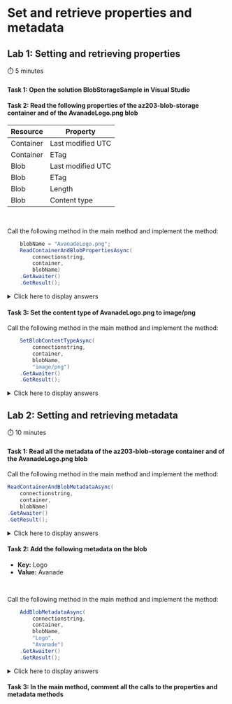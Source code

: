 # Set and retrieve properties and metadata

## Lab 1: Setting and retrieving properties

:stopwatch: 5 minutes

#### Task 1: Open the solution BlobStorageSample in Visual Studio

#### Task 2: Read the following properties of the az203-blob-storage container and of the AvanadeLogo.png blob

| Resource  | Property          |
|-----------|-------------------|
| Container | Last modified UTC |
| Container | ETag              |
| Blob      | Last modified UTC |
| Blob      | ETag              |
| Blob      | Length            |
| Blob      | Content type      |

<br />

Call the following method in the main method and implement the method:

```csharp
    blobName = "AvanadeLogo.png";
    ReadContainerAndBlobPropertiesAsync(
        connectionstring,
        container,
        blobName)
    .GetAwaiter()
    .GetResult();
```

<details>
<summary>Click here to display answers</summary>

1. Implement the **ReadContainerAndBlobPropertiesAsync** method as follow:

    ```csharp
    public static async Task ReadContainerAndBlobPropertiesAsync(
        string storageAccountConnectionString,
        string blobContainer,
        string blobName)
    {
        CloudStorageAccount storageAccount = CloudStorageAccount.Parse(storageAccountConnectionString);
        CloudBlobClient blobClient = storageAccount.CreateCloudBlobClient();
        CloudBlobContainer container = blobClient.GetContainerReference(blobContainer);
        CloudBlockBlob blockBlob = container.GetBlockBlobReference(blobName);

        await container.FetchAttributesAsync();
        await blockBlob.FetchAttributesAsync();

        Console.WriteLine($"Properties for container {container.StorageUri.PrimaryUri.ToString()}");
        Console.WriteLine($"\tLast modified UTC: {container.Properties.LastModified.ToString()}");
        Console.WriteLine($"\tETag: {container.Properties.ETag}");
        Console.WriteLine();

        Console.WriteLine($"Properties for blob {blockBlob.StorageUri.PrimaryUri.ToString()}");
        Console.WriteLine($"\tLast modified UTC: {blockBlob.Properties.LastModified.ToString()}");
        Console.WriteLine($"\tETag: {blockBlob.Properties.ETag}");
        Console.WriteLine($"\tLength: {LengthToFileSize(blockBlob.Properties.Length)}");
        Console.WriteLine($"\tContent type: {blockBlob.Properties.ContentType}");
        Console.WriteLine();
    }
    ```

1. Implement the **LengthToFileSize** method as follow:

    ```csharp
    private static string LengthToFileSize(long length)
    {
        string[] units = { "B", "KB", "MB", "GB", "TB" };
        int order = (int)Math.Log(length, 1024);

        string unit = units[order];
        double size = length / Math.Pow(1024, order);

        return String.Format("{0:0.##} {1}", size, unit);
    }
    ```

1. Start debugging the test

    The application should display the following content type: application/octet-stream

</details>

#### Task 3: Set the content type of AvanadeLogo.png to image/png

Call the following method in the main method and implement the method:

```csharp
    SetBlobContentTypeAsync(
        connectionstring,
        container,
        blobName,
        "image/png")
    .GetAwaiter()
    .GetResult();
```

<details>
<summary>Click here to display answers</summary>

1. Implement the **SetBlobContentTypeAsync** method as follow:

    ```csharp
    public static async Task SetBlobContentTypeAsync(
        string storageAccountConnectionString,
        string blobContainer,
        string blobName,
        string contentType)
    {
        CloudStorageAccount storageAccount = CloudStorageAccount.Parse(storageAccountConnectionString);
        CloudBlobClient blobClient = storageAccount.CreateCloudBlobClient();
        CloudBlobContainer container = blobClient.GetContainerReference(blobContainer);
        CloudBlockBlob blockBlob = container.GetBlockBlobReference(blobName);

        await blockBlob.FetchAttributesAsync();
        blockBlob.Properties.ContentType = contentType;
        await blockBlob.SetPropertiesAsync();
    }
    ```

1. Call the **ReadContainerAndBlobPropertiesAsync** method again after the **SetBlobContentTypeAsync** method call

1. Start debugging the test

    The application should display the following content type: image/png

</details>

## Lab 2: Setting and retrieving metadata

:stopwatch: 10 minutes

#### Task 1: Read all the metadata of the az203-blob-storage container and of the AvanadeLogo.png blob

Call the following method in the main method and implement the method:

```csharp
ReadContainerAndBlobMetadataAsync(
    connectionstring,
    container,
    blobName)
.GetAwaiter()
.GetResult();
```

<details>
<summary>Click here to display answers</summary>

1. Implement the **ReadContainerAndBlobMetadataAsync** method as follow:

    ```csharp
    public static async Task ReadContainerAndBlobMetadataAsync(
        string storageAccountConnectionString,
        string blobContainer,
        string blobName)
    {
        CloudStorageAccount storageAccount = CloudStorageAccount.Parse(storageAccountConnectionString);
        CloudBlobClient blobClient = storageAccount.CreateCloudBlobClient();
        CloudBlobContainer container = blobClient.GetContainerReference(blobContainer);
        CloudBlockBlob blockBlob = container.GetBlockBlobReference(blobName);

        await container.FetchAttributesAsync();
        await blockBlob.FetchAttributesAsync();

        Console.WriteLine($"Metadata for container {container.StorageUri.PrimaryUri.ToString()}");
        foreach (var metadataItem in container.Metadata)
        {
            Console.WriteLine("\tKey: {0}", metadataItem.Key);
            Console.WriteLine("\tValue: {0}", metadataItem.Value);
        }
        Console.WriteLine();

        Console.WriteLine($"Metadata for container {blockBlob.StorageUri.PrimaryUri.ToString()}");
        foreach (var metadataItem in blockBlob.Metadata)
        {
            Console.WriteLine("\tKey: {0}", metadataItem.Key);
            Console.WriteLine("\tValue: {0}", metadataItem.Value);
        }
        Console.WriteLine();
    }
    ```

1. Start debugging the test

    The metadata should be empty for both the container and the blob

</details>

#### Task 2: Add the following metadata on the blob

* **Key:** Logo
* **Value:** Avanade

<br />

Call the following method in the main method and implement the method:

```csharp
    AddBlobMetadataAsync(
        connectionstring,
        container,
        blobName,
        "Logo",
        "Avanade")
    .GetAwaiter()
    .GetResult();
```

<details>
<summary>Click here to display answers</summary>

1. Implement the **AddBlobMetadataAsync** method as follow:

    ```csharp
    public static async Task AddBlobMetadataAsync(
        string storageAccountConnectionString,
        string blobContainer,
        string blobName,
        string metadataKey,
        string metadataValue)
    {
        CloudStorageAccount storageAccount = CloudStorageAccount.Parse(storageAccountConnectionString);
        CloudBlobClient blobClient = storageAccount.CreateCloudBlobClient();
        CloudBlobContainer container = blobClient.GetContainerReference(blobContainer);
        CloudBlockBlob blockBlob = container.GetBlockBlobReference(blobName);

        await blockBlob.FetchAttributesAsync();

        if (blockBlob.Metadata.ContainsKey(metadataKey))
            blockBlob.Metadata.Remove(metadataKey);
        blockBlob.Metadata.Add(metadataKey, metadataValue);

        await blockBlob.SetMetadataAsync();
    }
    ```

1. Call the **ReadContainerAndBlobMetadataAsync** method again after the **AddBlobMetadataAsync** method call

1. Start debugging the test

    The application should display the following content type: image/png

</details>

#### Task 3: In the main method, comment all the calls to the properties and metadata methods